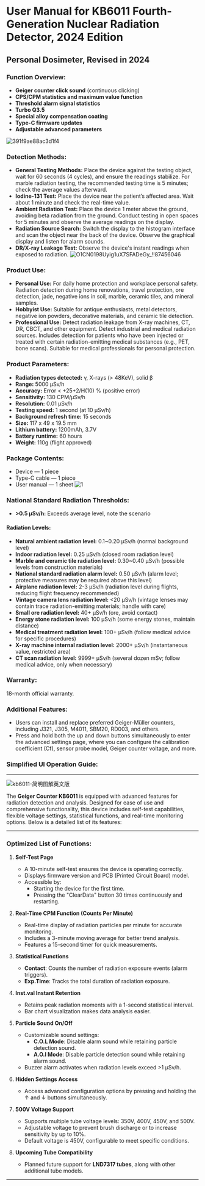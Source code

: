 # User Manual for KB6011 Fourth-Generation Nuclear Radiation Detector, 2024 Edition
## Personal Dosimeter, Revised in 2024

### Function Overview:
- **Geiger counter click sound** (continuous clicking)
- **CPS/CPM statistics and maximum value function**
- **Threshold alarm signal statistics**
- **Turbo Q3.5**
- **Special alloy compensation coating**
- **Type-C firmware updates**
- **Adjustable advanced parameters**

![391f9ae88ac3d1f4](https://github.com/user-attachments/assets/ff452383-d606-4e9e-aa6c-333a2fe4adde) 

### Detection Methods:
- **General Testing Methods:** Place the device against the testing object, wait for 60 seconds (4 cycles), and ensure the readings stabilize. For marble radiation testing, the recommended testing time is 5 minutes; check the average values afterward.
- **Iodine-131 Test:** Place the device near the patient’s affected area. Wait about 1 minute and check the real-time value.
- **Ambient Radiation Test:** Place the device 1 meter above the ground, avoiding beta radiation from the ground. Conduct testing in open spaces for 5 minutes and observe the average readings on the display.
- **Radiation Source Search:** Switch the display to the histogram interface and scan the object near the back of the device. Observe the graphical display and listen for alarm sounds.
- **DR/X-ray Leakage Test:** Observe the device's instant readings when exposed to radiation.
![O1CN0198Uyig1uX7SFADeGy_!!87456046](https://github.com/user-attachments/assets/13eacb81-7469-4a6d-a871-e7ad4134d87d)



### Product Use:
- **Personal Use:** For daily home protection and workplace personal safety. Radiation detection during home renovations, travel protection, ore detection, jade, negative ions in soil, marble, ceramic tiles, and mineral samples.
- **Hobbyist Use:** Suitable for antique enthusiasts, metal detectors, negative ion powders, decorative materials, and ceramic tile detection.
- **Professional Use:** Detect radiation leakage from X-ray machines, CT, DR, CBCT, and other equipment. Detect industrial and medical radiation sources. Includes detection for patients who have been injected or treated with certain radiation-emitting medical substances (e.g., PET, bone scans). Suitable for medical professionals for personal protection.

### Product Parameters:
- **Radiation types detected:** γ, X-rays (> 48KeV), solid β
- **Range:** 5000 μSv/h
- **Accuracy:** Error < +25+2/H(10) % (positive error)
- **Sensitivity:** 130 CPM/μSv/h
- **Resolution:** 0.01 μSv/h
- **Testing speed:** 1 second (at 10 μSv/h)
- **Background refresh time:** 15 seconds
- **Size:** 117 x 49 x 19.5 mm
- **Lithium battery:** 1200mAh, 3.7V
- **Battery runtime:** 60 hours
- **Weight:** 110g (flight approved)

### Package Contents:
- Device — 1 piece
- Type-C cable — 1 piece
- User manual — 1 sheet
![1](https://github.com/user-attachments/assets/26234838-d918-4eba-8481-c71377fe85a5)



### National Standard Radiation Thresholds:
- **>0.5 μSv/h:** Exceeds average level, note the scenario

#### Radiation Levels:
- **Natural ambient radiation level:** 0.1~0.20 μSv/h (normal background level)
- **Indoor radiation level:** 0.25 μSv/h (closed room radiation level)
- **Marble and ceramic tile radiation level:** 0.30~0.40 μSv/h (possible levels from construction materials)
- **National standard radiation alarm level:** 0.50 μSv/h (alarm level; protective measures may be required above this level)
- **Airplane radiation level:** 2-3 μSv/h (radiation level during flights, reducing flight frequency recommended)
- **Vintage camera lens radiation level:** <20 μSv/h (vintage lenses may contain trace radiation-emitting materials; handle with care)
- **Small ore radiation level:** 40+ μSv/h (ore, avoid contact)
- **Energy stone radiation level:** 100 μSv/h (some energy stones, maintain distance)
- **Medical treatment radiation level:** 100+ μSv/h (follow medical advice for specific procedures)
- **X-ray machine internal radiation level:** 2000+ μSv/h (instantaneous value, restricted area)
- **CT scan radiation level:** 9999+ μSv/h (several dozen mSv; follow medical advice, only when necessary)

### Warranty:
18-month official warranty.

### Additional Features:
- Users can install and replace preferred Geiger-Müller counters, including J321, J305, M4011, SBM20, RD003, and others.
- Press and hold both the up and down buttons simultaneously to enter the advanced settings page, where you can configure the calibration coefficient (Cf), sensor probe model, Geiger counter voltage, and more.

### Simplified Ul Operation Guide:
---
![kb6011-简明图解英文版](https://github.com/user-attachments/assets/38c635fa-e952-4ce4-ae4d-80b3b48f1daa)

The **Geiger Counter KB6011** is equipped with advanced features for radiation detection and analysis. Designed for ease of use and comprehensive functionality, this device includes self-test capabilities, flexible voltage settings, statistical functions, and real-time monitoring options. Below is a detailed list of its features:

---

### Optimized List of Functions:

1. **Self-Test Page**
   - A 10-minute self-test ensures the device is operating correctly. 
   - Displays firmware version and PCB (Printed Circuit Board) model.
   - Accessible by:
     - Starting the device for the first time.
     - Pressing the "ClearData" button 30 times continuously and restarting.

2. **Real-Time CPM Function (Counts Per Minute)**
   - Real-time display of radiation particles per minute for accurate monitoring.
   - Includes a 3-minute moving average for better trend analysis.
   - Features a 15-second timer for quick measurements.

3. **Statistical Functions**
   - **Contact**: Counts the number of radiation exposure events (alarm triggers).
   - **Exp.Time**: Tracks the total duration of radiation exposure.

4. **Inst.val Instant Retention**
   - Retains peak radiation moments with a 1-second statistical interval.
   - Bar chart visualization makes data analysis easier.

5. **Particle Sound On/Off**
   - Customizable sound settings:
     - **C.O.L Mode**: Disable alarm sound while retaining particle detection sound.
     - **A.O.I Mode**: Disable particle detection sound while retaining alarm sound.
   - Buzzer alarm activates when radiation levels exceed >1 µSv/h.

6. **Hidden Settings Access**
   - Access advanced configuration options by pressing and holding the ↑ and ↓ buttons simultaneously.

7. **500V Voltage Support**
   - Supports multiple tube voltage levels: 350V, 400V, 450V, and 500V.
   - Adjustable voltage to prevent brush discharge or to increase sensitivity by up to 10%.
   - Default voltage is 450V, configurable to meet specific conditions.

8. **Upcoming Tube Compatibility**
   - Planned future support for **LND7317 tubes**, along with other additional tube models.

---


